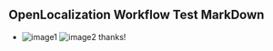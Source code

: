 ## OpenLocalization Workflow Test MarkDown
* ![image1](.\687b1721-2877-47b9-9d12-4f8a676a6656.PNG)   ![image2](.\c2a89109-8153-453b-902f-4eaa7dbaeac1.png) 
thanks!